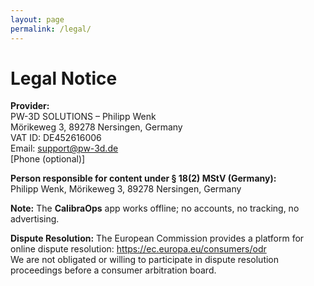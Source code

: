 ```yaml
---
layout: page
permalink: /legal/
---
```


# Legal Notice

**Provider:**  
PW-3D SOLUTIONS – Philipp Wenk  
Mörikeweg 3, 89278 Nersingen, Germany  
VAT ID: DE452616006  
Email: [support@pw-3d.de](mailto:support@pw-3d.de)  
[Phone (optional)]

**Person responsible for content under § 18(2) MStV (Germany):**  
Philipp Wenk, Mörikeweg 3, 89278 Nersingen, Germany

**Note:** The **CalibraOps** app works offline; no accounts, no tracking, no advertising.

**Dispute Resolution:** The European Commission provides a platform for online dispute resolution: <https://ec.europa.eu/consumers/odr>  
We are not obligated or willing to participate in dispute resolution proceedings before a consumer arbitration board.
